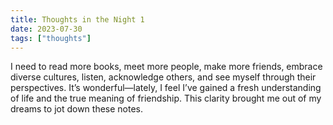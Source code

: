 ```yaml
---
title: Thoughts in the Night 1
date: 2023-07-30
tags: ["thoughts"]
---
```

I need to read more books, meet more people, make more friends, embrace diverse cultures, listen, acknowledge others, and see myself through their perspectives. It’s wonderful—lately, I feel I’ve gained a fresh understanding of life and the true meaning of friendship. This clarity brought me out of my dreams to jot down these notes.